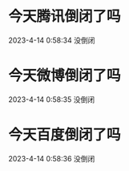 # 今天腾讯倒闭了吗

2023-4-14 0:58:34 没倒闭

# 今天微博倒闭了吗

2023-4-14 0:58:35 没倒闭

# 今天百度倒闭了吗

2023-4-14 0:58:36 没倒闭

